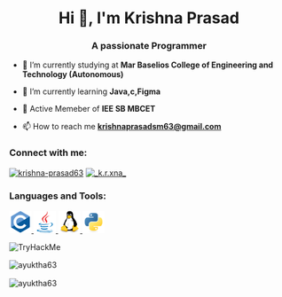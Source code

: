<h1 align="center">Hi 👋, I'm Krishna Prasad</h1>
<h3 align="center">A passionate Programmer</h3>

- 🔭 I’m currently studying at **Mar Baselios College of Engineering and Technology (Autonomous)**

- 🌱 I’m currently learning **Java,c,Figma**

- 👯 Active Memeber of **IEE SB MBCET**

- 📫 How to reach me **krishnaprasadsm63@gmail.com**

<h3 align="left">Connect with me:</h3>
<p align="left">
<a href="https://linkedin.com/in/krishna-prasad63" target="blank"><img align="center" src="https://raw.githubusercontent.com/rahuldkjain/github-profile-readme-generator/master/src/images/icons/Social/linked-in-alt.svg" alt="krishna-prasad63" height="30" width="40" /></a>
<a href="https://instagram.com/_k.r.xna_" target="blank"><img align="center" src="https://raw.githubusercontent.com/rahuldkjain/github-profile-readme-generator/master/src/images/icons/Social/instagram.svg" alt="_k.r.xna_" height="30" width="40" /></a>
</p>

<h3 align="left">Languages and Tools:</h3>
<p align="left"> <a href="https://www.cprogramming.com/" target="_blank" rel="noreferrer"> <img src="https://raw.githubusercontent.com/devicons/devicon/master/icons/c/c-original.svg" alt="c" width="40" height="40"/> </a> <a href="https://www.java.com" target="_blank" rel="noreferrer"> <img src="https://raw.githubusercontent.com/devicons/devicon/master/icons/java/java-original.svg" alt="java" width="40" height="40"/> </a> <a href="https://www.linux.org/" target="_blank" rel="noreferrer"> <img src="https://raw.githubusercontent.com/devicons/devicon/master/icons/linux/linux-original.svg" alt="linux" width="40" height="40"/> </a> <a href="https://www.python.org" target="_blank" rel="noreferrer"> <img src="https://raw.githubusercontent.com/devicons/devicon/master/icons/python/python-original.svg" alt="python" width="40" height="40"/> </a> </p>
<img src="https://tryhackme-badges.s3.amazonaws.com/ayuktha63.png" alt="TryHackMe">
<p><img align="center" src="https://github-readme-stats.vercel.app/api/top-langs?username=ayuktha63&show_icons=true&locale=en&layout=compact" alt="ayuktha63" /></p>

<p><img align="center" src="https://github-readme-streak-stats.herokuapp.com/?user=ayuktha63&" alt="ayuktha63" /></p>
